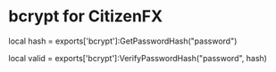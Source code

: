 # bcrypt for CitizenFX

local hash = exports['bcrypt']:GetPasswordHash("password")

local valid = exports['bcrypt']:VerifyPasswordHash("password", hash)